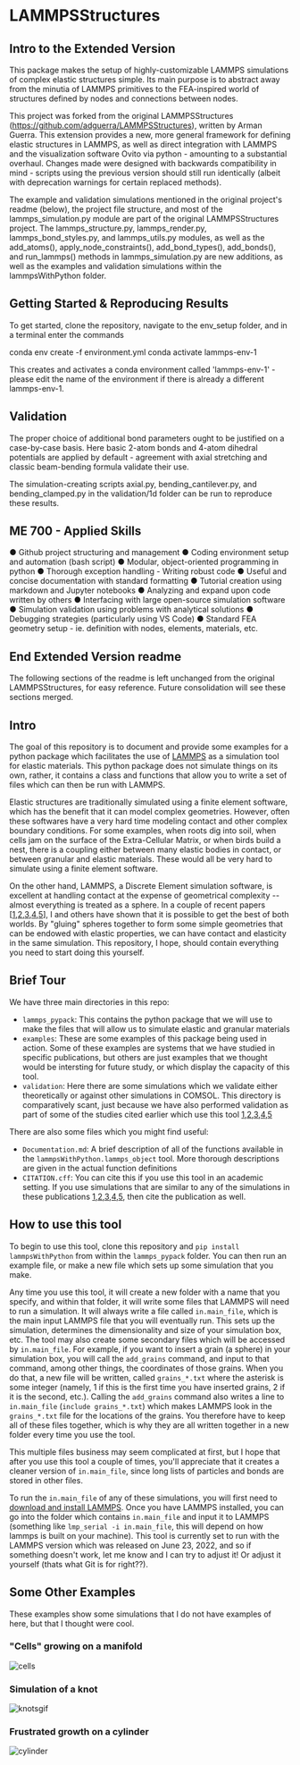# LAMMPSStructures

## Intro to the Extended Version

This package makes the setup of highly-customizable LAMMPS simulations of complex elastic structures simple. Its main purpose is to abstract away from the minutia of LAMMPS primitives to the FEA-inspired world of structures defined by nodes and connections between nodes.

This project was forked from the original LAMMPSStructures (https://github.com/adguerra/LAMMPSStructures), written by Arman Guerra. This extension provides a new, more general framework for defining elastic structures in LAMMPS, as well as direct integration with LAMMPS and the visualization software Ovito via python - amounting to a substantial overhaul. Changes made were designed with backwards compatibility in mind - scripts using the previous version should still run identically (albeit with deprecation warnings for certain replaced methods).

The example and validation simulations mentioned in the original project's readme (below), the project file structure, and most of the lammps_simulation.py module are part of the original LAMMPSStructures project.
The lammps_structure.py, lammps_render.py, lammps_bond_styles.py, and lammps_utils.py modules, as well as the add_atoms(), apply_node_constraints(), add_bond_types(), add_bonds(), and run_lammps() methods in lammps_simulation.py are new additions, as well as the examples and validation simulations within the lammpsWithPython folder.



## Getting Started & Reproducing Results

To get started, clone the repository, navigate to the env_setup folder, and in a terminal enter the commands

conda env create -f environment.yml
conda activate lammps-env-1

This creates and activates a conda environment called 'lammps-env-1' - please edit the name of the environment if there is already a different lammps-env-1.


## Validation

 The proper choice of additional bond parameters ought to be justified on a case-by-case basis. Here basic 2-atom bonds and 4-atom dihedral potentials are applied by default - agreement with axial stretching and classic beam-bending formula validate their use.


The simulation-creating scripts axial.py, bending_cantilever.py, and bending_clamped.py in the validation/1d folder can be run to reproduce these results.

## ME 700 - Applied Skills

● Github project structuring and management
● Coding environment setup and automation (bash script)
● Modular, object-oriented programming in python
● Thorough exception handling - Writing robust code
● Useful and concise documentation with standard formatting
● Tutorial creation using markdown and Jupyter notebooks
● Analyzing and expand upon code written by others
● Interfacing with large open-source simulation software
● Simulation validation using problems with analytical solutions
● Debugging strategies (particularly using VS Code)
● Standard FEA geometry setup - ie. definition with nodes, elements, materials, etc.

## End Extended Version readme
The following sections of the readme is left unchanged from the original LAMMPSStructures, for easy reference. Future consolidation will see these sections merged.

## Intro

The goal of this repository is to document and provide some examples for a python package which facilitates the use of [LAMMPS](https://www.lammps.org/#gsc.tab=0) as a simulation tool for elastic materials. This python package does not simulate things on its own, rather, it contains a class and functions that allow you to write a set of files which can then be run with LAMMPS.

Elastic structures are traditionally simulated using a finite element software, which has the benefit that it can model complex geometries. However, often these softwares have a very hard time modeling contact and other complex boundary conditions. For some examples, when roots dig into soil, when cells jam on the surface of the Extra-Cellular Matrix, or when birds build a nest, there is a coupling either between many elastic bodies in contact, or between granular and elastic materials. These would all be very hard to simulate using a finite element software.

On the other hand, LAMMPS, a Discrete Element simulation software, is excellent at handling contact at the expense of geometrical complexity -- almost everything is treated as a sphere. In a couple of recent papers [[1](https://arxiv.org/abs/2209.05660),[2](https://arxiv.org/abs/2210.11324),[3](https://pubs.rsc.org/en/content/articlelanding/2021/sm/d1sm00787d),[4](https://pubs.rsc.org/en/content/articlehtml/2022/sm/d2sm01010k),[5](https://papers.ssrn.com/sol3/papers.cfm?abstract_id=4169246)], I and others have shown that it is possible to get the best of both worlds. By "gluing" spheres together to form some simple geometries that can be endowed with elastic properties, we can have contact and elasticity in the same simulation. This repository, I hope, should contain everything you need to start doing this yourself.

## Brief Tour

We have three main directories in this repo:

 - `lammps_pypack`: This contains the python package that we will use to make the files that will allow us to simulate elastic and granular materials
 - `examples`: These are some examples of this package being used in action. Some of these examples are systems that we have studied in specific publications, but others are just examples that we thought would be intersting for future study, or which display the capacity of this tool.
 - `validation`: Here there are some simulations which we validate either theoretically or against other simulations in COMSOL. This directory is comparatively scant, just because we have also performed validation as part of some of the studies cited earlier which use this tool [1](https://arxiv.org/abs/2209.05660),[2](https://arxiv.org/abs/2210.11324),[3](https://pubs.rsc.org/en/content/articlelanding/2021/sm/d1sm00787d),[4](https://pubs.rsc.org/en/content/articlehtml/2022/sm/d2sm01010k),[5](https://papers.ssrn.com/sol3/papers.cfm?abstract_id=4169246)

 There are also some files which you might find useful:

- `Documentation.md`: A brief description of all of the functions available in the `lammpsWithPython.lammps_object` tool. More thorough descriptions are given in the actual function definitions
- `CITATION.cff`: You can cite this if you use this tool in an academic setting. If you use simulations that are similar to any of the simulations in these publications [1](https://arxiv.org/abs/2209.05660),[2](https://arxiv.org/abs/2210.11324),[3](https://pubs.rsc.org/en/content/articlelanding/2021/sm/d1sm00787d),[4](https://pubs.rsc.org/en/content/articlehtml/2022/sm/d2sm01010k),[5](https://papers.ssrn.com/sol3/papers.cfm?abstract_id=4169246), then cite the publication as well.

 ## How to use this tool

To begin to use this tool, clone this repository and `pip install lammpsWithPython` from within the `lammps_pypack` folder. You can then run an example file, or make a new file which sets up some simulation that you make. 

Any time you use this tool, it will create a new folder with a name that you specify, and within that folder, it will write some files that LAMMPS will need to run a simulation. It will always write a file called `in.main_file`, which is the main input LAMMPS file that you will eventually run. This sets up the simulation, determines the dimensionality and size of your simulation box, etc. The tool may also create some secondary files which will be accessed by `in.main_file`. For example, if you want to insert a grain (a sphere) in your simulation box, you will call the `add_grains` command, and input to that command, among other things, the coordinates of those grains. When you do that, a new file will be written, called `grains_*.txt` where the asterisk is some integer (namely, 1 if this is the first time you have inserted grains, 2 if it is the second, etc.). Calling the `add_grains` command also writes a line to `in.main_file` (`include grains_*.txt`) which makes LAMMPS look in the `grains_*.txt` file for the locations of the grains. You therefore have to keep all of these files together, which is why they are all written together in a new folder every time you use the tool.

This multiple files business may seem complicated at first, but I hope that after you use this tool a couple of times, you'll appreciate that it creates a cleaner version of `in.main_file`, since long lists of particles and bonds are stored in other files.

To run the `in.main_file` of any of these simulations, you will first need to [download and install LAMMPS](https://docs.lammps.org/Install.html). Once you have LAMMPS installed, you can go into the folder which contains `in.main_file` and input it to LAMMPS (something like `lmp_serial -i in.main_file`, this will depend on how lammps is built on your machine). This tool is currently set to run with the LAMMPS version which was released on June 23, 2022, and so if something doesn't work, let me know and I can try to adjust it! Or adjust it yourself (thats what Git is for right??).

## Some Other Examples

These examples show some simulations that I do not have examples of here, but that I thought were cool.

### "Cells" growing on a manifold

![cells](https://user-images.githubusercontent.com/43476955/137187691-48a16b9c-6b9f-458d-8da6-ab99c0110dac.gif)


### Simulation of a knot 

![knotsgif](https://user-images.githubusercontent.com/43476955/137184828-72b2bb9d-7260-4df2-89c1-94fa9e60d076.gif)

### Frustrated growth on a cylinder

![cylinder](https://user-images.githubusercontent.com/43476955/137187100-2c82dc44-7658-4ccd-803e-c660a4c724d9.gif)

